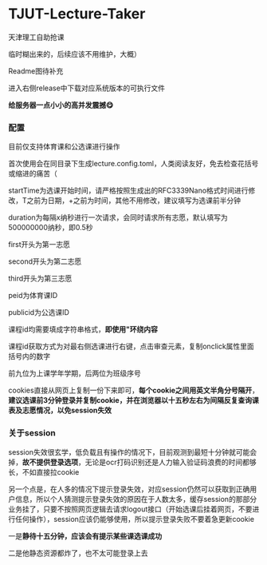 # TJUT-Lecture-Taker
天津理工自助抢课

临时糊出来的，后续应该不用维护，大概）

Readme图待补充

进入右侧release中下载对应系统版本的可执行文件

**给服务器一点小小的高并发震撼😋**

### 配置
目前仅支持体育课和公选课进行操作

首次使用会在同目录下生成lecture.config.toml，人类阅读友好，免去检查花括号或缩进的痛苦（

startTime为选课开始时间，请严格按照生成出的RFC3339Nano格式时间进行修改，T之前为日期，+之前为时间，其他不用修改，建议填写为选课前半分钟

duration为每隔x纳秒进行一次请求，会同时请求所有志愿，默认填写为500000000纳秒，即0.5秒

first开头为第一志愿

second开头为第二志愿

third开头为第三志愿

peid为体育课ID

publicid为公选课ID

课程id均需要填成字符串格式，**即使用"环绕内容**

课程id获取方式为对最右侧选课进行右键，点击审查元素，复制onclick属性里面括号内的数字

前九位为上课学年学期，后两位为班级序号

cookies直接从网页上复制一份下来即可，**每个cookie之间用英文半角分号隔开**，**建议选课前3分钟登录并复制cookie，并在浏览器以十五秒左右为间隔反复查询课表及志愿情况，以免session失效**

### 关于session
session失效很玄学，低负载且有操作的情况下，目前观测到最短十分钟就可能会掉，**故不提供登录选项**，无论是ocr打码识别还是人力输入验证码浪费的时间都够长，不如直接拉cookie

另一个点是，在人多的情况下提示登录失效，对应session仍然可以获取到正确用户信息，所以个人猜测提示登录失效的原因在于人数太多，缓存session的那部分业务挂了，只要不按照网页逻辑去请求logout接口（开始选课后挂着网页，不要进行任何操作），session应该仍能够使用，所以提示登录失败不要着急更新cookie

一是**静待十五分钟，应该会有提示某些课选课成功**

二是他静态资源都炸了，也不太可能登录上去








